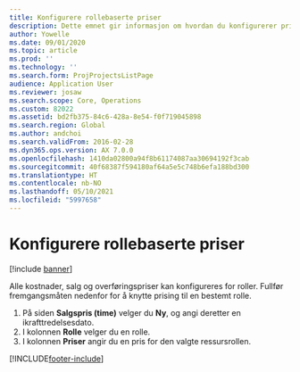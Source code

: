 ```yaml
---
title: Konfigurere rollebaserte priser
description: Dette emnet gir informasjon om hvordan du konfigurerer prising for spesifikke roller.
author: Yowelle
ms.date: 09/01/2020
ms.topic: article
ms.prod: ''
ms.technology: ''
ms.search.form: ProjProjectsListPage
audience: Application User
ms.reviewer: josaw
ms.search.scope: Core, Operations
ms.custom: 82022
ms.assetid: bd2fb375-84c6-428a-8e54-f0f719045898
ms.search.region: Global
ms.author: andchoi
ms.search.validFrom: 2016-02-28
ms.dyn365.ops.version: AX 7.0.0
ms.openlocfilehash: 1410da02800a94f8b61174087aa30694192f3cab
ms.sourcegitcommit: 40f68387f594180af64a5e5c748b6efa188bd300
ms.translationtype: HT
ms.contentlocale: nb-NO
ms.lasthandoff: 05/10/2021
ms.locfileid: "5997658"
---
```

# <a name="set-up-role-based-pricing"></a>Konfigurere rollebaserte priser

[!include [banner](../includes/banner.md)]

Alle kostnader, salg og overføringspriser kan konfigureres for roller. Fullfør fremgangsmåten nedenfor for å knytte prising til en bestemt rolle.

1. På siden **Salgspris (time)** velger du **Ny**, og angi deretter en ikrafttredelsesdato.
2. I kolonnen **Rolle** velger du en rolle.
3. I kolonnen **Priser** angir du en pris for den valgte ressursrollen.


[!INCLUDE[footer-include](../includes/footer-banner.md)]